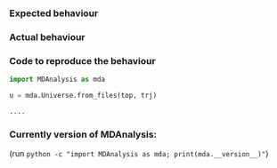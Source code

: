 <!-- 

If you have a QUESTION such as 

- how to use MDAnalysis in general
- how to accomplish something specific,
- what output means
- ... or similar questions related to USING MDAnalysis 

then please *ask this question on the user mailing list*

   https://groups.google.com/forum/#!forum/mdnalysis-discussion

The issue tracker is meant for DEFECTS ("BUGS"), new FEATURES, and
decisions on the API. In order to keep the volume of work on the issue
tracker manageable for our volunteer developers, we will IMMEDIATELY
CLOSE ISSUES THAT ARE BETTER ANSWERED ON THE USER MAILINGLIST.

We really appreciate you as a user getting in touch with us --- no 
matter what you want to discuss. But we need your help keeping the 
amount of work manageable so please use the mailing list for questions 
and the issue tracker for code-related issues.

Thank you!

The MDAnalysis Development Team

-->
### Expected behaviour


### Actual behaviour


### Code to reproduce the behaviour

``` python
import MDAnalysis as mda

u = mda.Universe.from_files(top, trj)

....

```

### Currently version of MDAnalysis:
(run `python -c "import MDAnalysis as mda; print(mda.__version__)"`)

